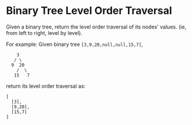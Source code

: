 # Binary Tree Level Order Traversal

Given a binary tree, return the level order traversal of its nodes' values. (ie, from left to right, level by level).

For example:
Given binary tree `[3,9,20,null,null,15,7]`,

```pseudo
    3
   / \
  9  20
    /  \
   15   7
```

return its level order traversal as:

```pseudo
[
  [3],
  [9,20],
  [15,7]
]
```